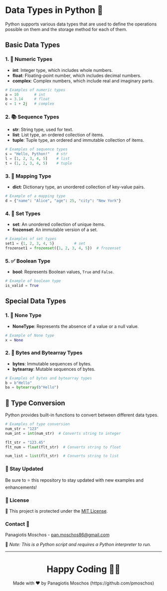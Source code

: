 
# Data Types in Python 🐍

Python supports various data types that are used to define the operations possible on them and the storage method for each of them.

## Basic Data Types

### 1. 🔢 **Numeric Types**
- **int**: Integer type, which includes whole numbers.
- **float**: Floating-point number, which includes decimal numbers.
- **complex**: Complex numbers, which include real and imaginary parts.

```python
# Examples of numeric types
a = 10       # int
b = 3.14     # float
c = 1 + 2j   # complex
```

### 2. 📚 **Sequence Types**
- **str**: String type, used for text.
- **list**: List type, an ordered collection of items.
- **tuple**: Tuple type, an ordered and immutable collection of items.

```python
# Examples of sequence types
s = "Hello, Python!"   # str
l = [1, 2, 3, 4, 5]    # list
t = (1, 2, 3, 4, 5)    # tuple
```

### 3. 🔑 **Mapping Type**
- **dict**: Dictionary type, an unordered collection of key-value pairs.

```python
# Example of a mapping type
d = {"name": "Alice", "age": 25, "city": "New York"}
```

### 4. 🔄 **Set Types**
- **set**: An unordered collection of unique items.
- **frozenset**: An immutable version of a set.

```python
# Examples of set types
set1 = {1, 2, 3, 4, 5}         # set
frozenset1 = frozenset({1, 2, 3, 4, 5})  # frozenset
```

### 5. ✅ **Boolean Type**
- **bool**: Represents Boolean values, `True` and `False`.

```python
# Example of boolean type
is_valid = True
```

## Special Data Types

### 1. 🚫 **None Type**
- **NoneType**: Represents the absence of a value or a null value.

```python
# Example of None type
x = None
```

### 2. 💾 **Bytes and Bytearray Types**
- **bytes**: Immutable sequences of bytes.
- **bytearray**: Mutable sequences of bytes.

```python
# Examples of bytes and bytearray types
b = b"Hello"
ba = bytearray(b"Hello")
```

## 🔄 Type Conversion

Python provides built-in functions to convert between different data types.

```python
# Examples of type conversion
num_str = "123"
num_int = int(num_str)  # Converts string to integer

flt_str = "123.45"
flt_num = float(flt_str)  # Converts string to float

num_list = list(flt_str)  # Converts string to list
```

### 📢 Stay Updated

Be sure to ⭐ this repository to stay updated with new examples and enhancements!

### 📄 License
🔐 This project is protected under the [MIT License](https://mit-license.org/).

### Contact 📧
Panagiotis Moschos - pan.moschos86@gmail.com

🔗 *Note: This is a Python script and requires a Python interpreter to run.*

---

<h1 align=center>Happy Coding 👨‍💻 </h1>

<p align="center">
  Made with ❤️ by Panagiotis Moschos (https://github.com/pmoschos)
</p>
